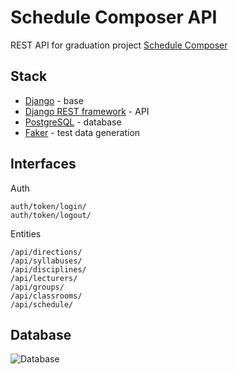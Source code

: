 # Schedule Composer API
REST API for graduation project [Schedule Composer](https://github.com/AlexDeadman/ScheduleComposer)
## Stack
* [Django](https://www.djangoproject.com/) - base
* [Django REST framework](https://www.django-rest-framework.org/) - API
* [PostgreSQL](https://www.postgresql.org/) - database
* [Faker](https://github.com/joke2k/faker) - test data generation
## Interfaces
Auth
```
auth/token/login/
auth/token/logout/
```
Entities
```
/api/directions/
/api/syllabuses/
/api/disciplines/
/api/lecturers/
/api/groups/
/api/classrooms/
/api/schedule/
```
## Database
![Database](https://user-images.githubusercontent.com/50448722/192255346-f99dbc5f-ee24-433e-8e0d-1362db4c4ebe.png)
